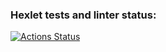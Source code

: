 ### Hexlet tests and linter status:
[![Actions Status](https://github.com/NikitMakarov/js-react-developer-project-12/workflows/hexlet-check/badge.svg)](https://github.com/NikitMakarov/js-react-developer-project-12/actions)